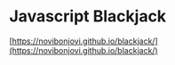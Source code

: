 # Javascript Blackjack

[https://novibonjovi.github.io/blackjack/](https://novibonjovi.github.io/blackjack/)
